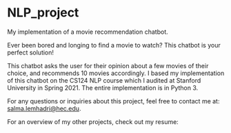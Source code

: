 # NLP_project
My implementation of a movie recommendation chatbot.

Ever been bored and longing to find a movie to watch? This chatbot is your perfect solution! 

This chatbot asks the user for their opinion about  a few movies of their choice, and recommends 10 movies accordingly. I based my implementation of this chatbot on the CS124 NLP course which I audited at Stanford University in Spring 2021. The entire implementation is in Python 3. 

For any questions or inquiries about this project, feel free to contact me at: salma.lemhadri@hec.edu. 

For an overview of my other projects, check out my resume: 


 

 
